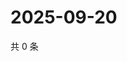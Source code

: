 # 2025-09-20

共 0 条

<!-- BEGIN ZHIHUVIDEO -->
<!-- 最后更新时间 Sat Sep 20 2025 17:10:20 GMT+0800 (China Standard Time) -->

<!-- END ZHIHUVIDEO -->
